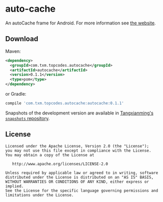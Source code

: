 auto-cache
======

An autoCache frame for Android. For more information see [the website][1].

Download
--------

Maven:
```xml
<dependency>
  <groupId>com.txm.topcodes.autocache</groupId>
  <artifactId>autocache</artifactId>
  <version>0.1.1</version>
  <type>pom</type>
</dependency>
```
or Gradle:
```groovy
compile 'com.txm.topcodes.autocache:autocache:0.1.1'
```

Snapshots of the development version are available in [Tangxianming's `snapshots` repository][snap].

License
-------

    Licensed under the Apache License, Version 2.0 (the "License");
    you may not use this file except in compliance with the License.
    You may obtain a copy of the License at

       http://www.apache.org/licenses/LICENSE-2.0

    Unless required by applicable law or agreed to in writing, software
    distributed under the License is distributed on an "AS IS" BASIS,
    WITHOUT WARRANTIES OR CONDITIONS OF ANY KIND, either express or implied.
    See the License for the specific language governing permissions and
    limitations under the License.


 [1]: http://www.jianshu.com/p/1df4dbd90046
 [snap]: https://dl.bintray.com/kimball/maven/
